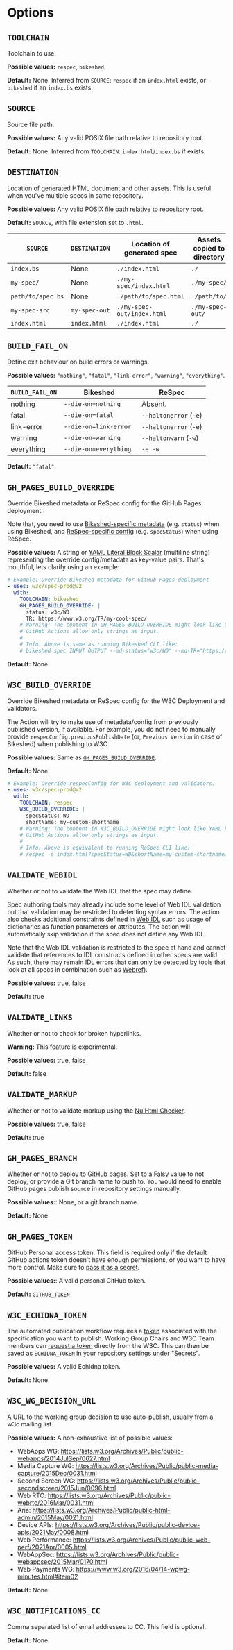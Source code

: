 # Options

## `TOOLCHAIN`

Toolchain to use.

**Possible values:** `respec`, `bikeshed`.

**Default:** None. Inferred from `SOURCE`: `respec` if an `index.html` exists, or `bikeshed` if an `index.bs` exists.

## `SOURCE`

Source file path.

**Possible values:** Any valid POSIX file path relative to repository root.

**Default:** None. Inferred from `TOOLCHAIN`: `index.html`/`index.bs` if exists.

## `DESTINATION`

Location of generated HTML document and other assets. This is useful when you've multiple specs in same repository.

**Possible values:** Any valid POSIX file path relative to repository root.

**Default:** `SOURCE`, with file extension set to `.html`.

| `SOURCE`          | `DESTINATION` | Location of generated spec | Assets copied to directory |
| ----------------- | ------------- | -------------------------- | -------------------------- |
| `index.bs`        | None          | `./index.html`             | `./`                       |
| `my-spec/`        | None          | `./my-spec/index.html`     | `./my-spec/`               |
| `path/to/spec.bs` | None          | `./path/to/spec.html`      | `./path/to/`               |
| `my-spec-src`     | `my-spec-out` | `./my-spec-out/index.html` | `./my-spec-out/`           |
| `index.html`      | `index.html`  | `./index.html`             | `./`                       |

## `BUILD_FAIL_ON`

Define exit behaviour on build errors or warnings.

**Possible values:** `"nothing"`, `"fatal"`, `"link-error"`, `"warning"`, `"everything"`.

| `BUILD_FAIL_ON` | Bikeshed               | ReSpec                 |
| --------------- | ---------------------- | ---------------------- |
| nothing         | `--die-on=nothing`     | Absent.                |
| fatal           | `--die-on=fatal `      | `--haltonerror` (`-e`) |
| link-error      | `--die-on=link-error`  | `--haltonerror` (`-e`) |
| warning         | `--die-on=warning `    | `--haltonwarn` (`-w`)  |
| everything      | `--die-on=everything ` | `-e -w`                |

**Default:** `"fatal"`.

## `GH_PAGES_BUILD_OVERRIDE`

Override Bikeshed metadata or ReSpec config for the GitHub Pages deployment.

Note that, you need to use [Bikeshed-specific metadata](https://tabatkins.github.io/bikeshed/) (e.g. `status`) when using Bikeshed, and [ReSpec-specific config](https://respec.org/docs/#configuration-options) (e.g. `specStatus`) when using ReSpec.

**Possible values:** A string or [YAML Literal Block Scalar](https://stackoverflow.com/a/15365296) (multiline string) representing the override config/metadata as key-value pairs. That's mouthful, lets clarify using an example:

```yaml
# Example: Override Bikeshed metadata for GitHub Pages deployment
- uses: w3c/spec-prod@v2
  with:
    TOOLCHAIN: bikeshed
    GH_PAGES_BUILD_OVERRIDE: |
      status: w3c/WD
      TR: https://www.w3.org/TR/my-cool-spec/
    # Warning: The content in GH_PAGES_BUILD_OVERRIDE might look like YAML key-value pairs, but it's actually a string.
    # GitHub Actions allow only strings as input.
    #
    # Info: Above is same as running Bikeshed CLI like:
    # bikeshed spec INPUT OUTPUT --md-status="w3c/WD" --md-TR="https://www.w3.org/TR/my-cool-spec/"
```

**Default:** None.

## `W3C_BUILD_OVERRIDE`

Override Bikeshed metadata or ReSpec config for the W3C Deployment and validators.

The Action will try to make use of metadata/config from previously published version, if available. For example, you do not need to manually provide `respecConfig.previousPublishDate` (or, `Previous Version` in case of Bikeshed) when publishing to W3C.

**Possible values:** Same as [`GH_PAGES_BUILD_OVERRIDE`](#gh_pages_build_override).

**Default:** None.

```yaml
# Example: Override respecConfig for W3C deployment and validators.
- uses: w3c/spec-prod@v2
  with:
    TOOLCHAIN: respec
    W3C_BUILD_OVERRIDE: |
      specStatus: WD
      shortName: my-custom-shortname
    # Warning: The content in W3C_BUILD_OVERRIDE might look like YAML key-value pairs, but it's actually a string.
    # GitHub Actions allow only strings as input.
    #
    # Info: Above is equivalent to running ReSpec CLI like:
    # respec -s index.html?specStatus=WD&shortName=my-custom-shortname… -o OUTPUT
```

## `VALIDATE_WEBIDL`

Whether or not to validate the Web IDL that the spec may define.

Spec authoring tools may already include some level of Web IDL validation but that validation may be restricted to detecting syntax errors. The action also checks additional constraints defined in [Web IDL](https://heycam.github.io/webidl/) such as usage of dictionaries as function parameters or attributes. The action will automatically skip validation if the spec does not define any Web IDL.

Note that the Web IDL validation is restricted to the spec at hand and cannot validate that references to IDL constructs defined in other specs are valid. As such, there may remain IDL errors that can only be detected by tools that look at all specs in combination such as [Webref](https://github.com/w3c/webref)).

**Possible values:** true, false

**Default:** true

## `VALIDATE_LINKS`

Whether or not to check for broken hyperlinks.

**Warning:** This feature is experimental.

**Possible values:** true, false

**Default:** false

## `VALIDATE_MARKUP`

Whether or not to validate markup using the [Nu Html Checker](https://github.com/validator/validator).

**Possible values:** true, false

**Default:** true

## `GH_PAGES_BRANCH`

Whether or not to deploy to GitHub pages. Set to a Falsy value to not deploy, or provide a Git branch name to push to. You would need to enable GitHub pages publish source in repository settings manually.

**Possible values:**: None, or a git branch name.

**Default:** None

## `GH_PAGES_TOKEN`

GitHub Personal access token. This field is required only if the default GitHub actions token doesn't have enough permissions, or you want to have more control. Make sure to [pass it as a secret](https://docs.github.com/en/actions/configuring-and-managing-workflows/creating-and-storing-encrypted-secrets).

**Possible values:**: A valid personal GitHub token.

**Default:** [`GITHUB_TOKEN`](https://docs.github.com/en/actions/configuring-and-managing-workflows/authenticating-with-the-github_token)

## `W3C_ECHIDNA_TOKEN`

The automated publication workflow requires a [token](https://github.com/w3c/echidna/wiki/Token-creation) associated with the specification you want to publish. Working Group Chairs and W3C Team members can [request a token](https://www.w3.org/Web/publications/register) directly from the W3C. This can then be saved as `ECHIDNA_TOKEN` in your repository settings under ["Secrets"](https://user-images.githubusercontent.com/870154/81380287-f9579f80-914d-11ea-84bc-5707bff75dba.png).

**Possible values:** A valid Echidna token.

**Default:** None.

## `W3C_WG_DECISION_URL`

A URL to the working group decision to use auto-publish, usually from a w3c mailing list.

**Possible values:** A non-exhaustive list of possible values:

- WebApps WG: https://lists.w3.org/Archives/Public/public-webapps/2014JulSep/0627.html
- Media Capture WG: https://lists.w3.org/Archives/Public/public-media-capture/2015Dec/0031.html
- Second Screen WG: https://lists.w3.org/Archives/Public/public-secondscreen/2015Jun/0096.html
- Web RTC: https://lists.w3.org/Archives/Public/public-webrtc/2016Mar/0031.html
- Aria: https://lists.w3.org/Archives/Public/public-html-admin/2015May/0021.html
- Device APIs: https://lists.w3.org/Archives/Public/public-device-apis/2021May/0008.html
- Web Performance: https://lists.w3.org/Archives/Public/public-web-perf/2021Apr/0005.html
- WebAppSec: https://lists.w3.org/Archives/Public/public-webappsec/2015Mar/0170.html
- Web Payments WG: https://www.w3.org/2016/04/14-wpwg-minutes.html#item02

**Default:** None.

## `W3C_NOTIFICATIONS_CC`

Comma separated list of email addresses to CC. This field is optional.

**Default:** None.

